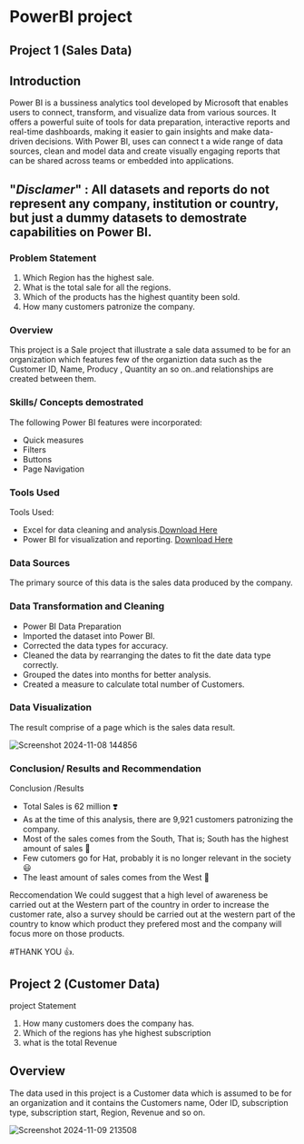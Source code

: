 # PowerBI project

## Project 1 (Sales Data)

## Introduction

Power BI is a bussiness analytics tool developed by Microsoft that enables users to connect, transform, and visualize data from various sources. It offers a powerful suite of tools for data preparation, interactive reports and real-time dashboards, making it easier to gain insights and make data-driven decisions. With Power BI, uses can connect t a wide range of data sources, clean and model data and create visually engaging reports that can be shared across teams or embedded into applications. 

"_Disclamer_" : All datasets and reports do not represent any company, institution or country, but just a dummy datasets to demostrate capabilities on Power BI. 
---
### Problem Statement 
1. Which Region has the highest sale.
2. What is the total sale for all the regions.
3. Which of the products has the highest quantity been sold.
4. How many customers patronize the company.

### Overview
This project is a Sale project that illustrate a sale data assumed to be for an organization which features few of the organiztion data such as the Customer ID, Name, Producy , Quantity an so on..and relationships are created between them.

### Skills/ Concepts demostrated
 The following Power BI features were incorporated:
 - Quick measures
 - Filters
 - Buttons
 - Page Navigation

### Tools Used
Tools Used:
- Excel for data cleaning and analysis.[Download Here](https://microsoft.com)
- Power BI for visualization and reporting. [Download Here](https://powerBI.com)

### Data Sources  
The primary source of this data is the sales data produced by the company.

### Data Transformation and Cleaning

- Power BI Data Preparation
- Imported the dataset into Power BI.
- Corrected the data types for accuracy.
- Cleaned the data by rearranging the dates to fit the date data type correctly.
- Grouped the dates into months for better analysis.
- Created a measure to calculate total number of Customers.

### Data Visualization
The result comprise of a page which is the sales data result.

![Screenshot 2024-11-08 144856](https://github.com/user-attachments/assets/cb6b2675-b03c-4dd6-93cf-8bf54ba1e39e)

### Conclusion/ Results and Recommendation
Conclusion /Results
- Total Sales is 62 million ❣️
- As at the time of this analysis, there are 9,921 customers patronizing the company.
- Most of the sales comes from the South, That is; South has the highest amount of sales 🥇
- Few cutomers go for Hat, probably it is no longer relevant in the society 😃
- The least amount of sales comes from the West 🥏  

Reccomendation 
We could suggest that a high level of awareness be carried out at the Western part of the country in order to increase the customer rate, also a survey should be carried out at the western part of the country to know which product they prefered most and the company will focus more on those products.

#THANK YOU 👍.
 

## Project 2 (Customer Data)

project Statement
1. How many customers does the company has.
2. Which of the regions has yhe highest subscription
3. what is the total Revenue

## Overview
The data used in this project is a Customer data which is assumed to be for an organization and it contains the Customers name, Oder ID, subscription type, subscription start, Region, Revenue and so on.

![Screenshot 2024-11-09 213508](https://github.com/user-attachments/assets/56c7ecb4-0147-4f96-add8-69bf24e56d7c)
